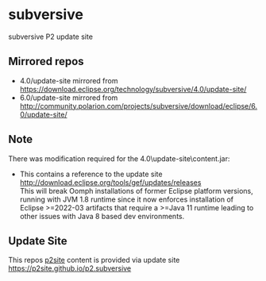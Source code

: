 # subversive
subversive P2 update site

## Mirrored repos
- 4.0/update-site mirrored from https://download.eclipse.org/technology/subversive/4.0/update-site/
- 6.0/update-site mirrored from http://community.polarion.com/projects/subversive/download/eclipse/6.0/update-site/

## Note
There was modification required for the 4.0\update-site\content.jar:
- This contains a reference to the update site http://download.eclipse.org/tools/gef/updates/releases<br>
  This will break Oomph installations of former Eclipse platform versions, running with JVM 1.8 runtime
  since it now enforces installation of Eclipse >=2022-03 artifacts that require a >=Java 11 runtime
  leading to other issues with Java 8 based dev environments.

## Update Site
This repos [p2site](../../tree/main/p2site) content is provided via update site https://p2site.github.io/p2.subversive
